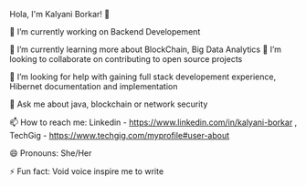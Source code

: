 Hola, I'm Kalyani Borkar! 👋


🔭 I’m currently working on Backend Developement

🌱 I’m currently learning more about BlockChain, Big Data Analytics
👯 I’m looking to collaborate on contributing to open source projects

🤔 I’m looking for help with gaining full stack developement experience, Hibernet documentation and implementation

💬 Ask me about java, blockchain or network security

📫 How to reach me: Linkedin - https://www.linkedin.com/in/kalyani-borkar  , TechGig - https://www.techgig.com/myprofile#user-about 

😄 Pronouns: She/Her

⚡ Fun fact: Void voice inspire me to write
